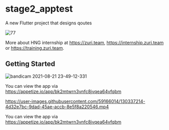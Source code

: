 # stage2_apptest


A new Flutter project that designs qoutes

![77](https://user-images.githubusercontent.com/59166014/130337259-a61dd2b2-cc39-4f9d-a4ab-5c9be174872e.png)

More about HNG internship at https://zuri.team, https://internship.zuri.team or https://training.zuri.team.


## Getting Started


![bandicam 2021-08-21 23-49-12-331](https://user-images.githubusercontent.com/59166014/130337698-5d3c0b57-314e-4d3b-9677-95f05deee72c.gif)


You can view the app via https://appetize.io/app/bk2mtwrn3vnfc8jvqea64vfqbm


https://user-images.githubusercontent.com/59166014/130337214-4d32e7bc-9dad-45ae-accb-8e5f8a220546.mp4


You can view the app via  https://appetize.io/app/bk2mtwrn3vnfc8jvqea64vfqbm

